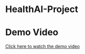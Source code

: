 # HealthAI-Project
# Demo Video

 [Click here to watch the demo video](https://drive.google.com/file/d/19CaYzGHCTsqSQT_NGLqtziYfMV_MaVlO/view?usp=sharing)
